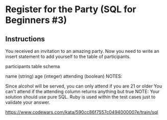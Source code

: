 # Register for the Party (SQL for Beginners #3)

## Instructions

You received an invitation to an amazing party. Now you need to write an insert statement to add yourself to the table of participants.

participants table schema

name (string)
age (integer)
attending (boolean)
NOTES:

Since alcohol will be served, you can only attend if you are 21 or older
You can't attend if the attending column returns anything but true
NOTE: Your solution should use pure SQL. Ruby is used within the test cases just to validate your answer.

<https://www.codewars.com/kata/590cc86f7557c0494000007e/train/sql>
